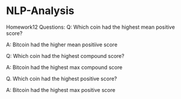 # NLP-Analysis
Homework12
Questions:
Q: Which coin had the highest mean positive score?

A: Bitcoin had the higher mean positiive score

Q: Which coin had the highest compound score?

A: Bitcoin had the highest max compound score

Q. Which coin had the highest positive score?

A: Bitcoin had the highest max positive score
